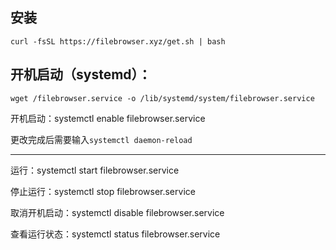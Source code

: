 ## 安装
`curl -fsSL https://filebrowser.xyz/get.sh | bash`   

## 开机启动（systemd）：   

`wget /filebrowser.service -o /lib/systemd/system/filebrowser.service`   

开机启动：systemctl enable filebrowser.service   

更改完成后需要输入`systemctl daemon-reload`   

---
运行：systemctl start filebrowser.service   

停止运行：systemctl stop filebrowser.service   



取消开机启动：systemctl disable filebrowser.service   

查看运行状态：systemctl status filebrowser.service   
